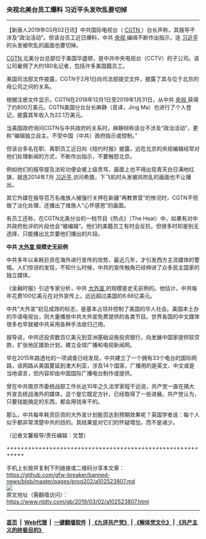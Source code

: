 ### 央视北美台员工爆料 习近平头发吹乱要切掉
------------------------

<div class="post_content">
 <p>
  【新唐人2019年03月02日讯】中共国际电视台（
  <a href="https://www.ntdtv.com/gb/cgtn.htm">
   CGTN
  </a>
  ）台长声称，其报导不涉及“政治活动”。但该台员工近日爆料，中共
  <a href="https://www.ntdtv.com/gb/央视.htm">
   央视
  </a>
  编缉不断作出指示，连
  <a href="https://www.ntdtv.com/gb/习近平.htm">
   习近平
  </a>
  的头发被吹乱的画面也要切掉。
 </p>
 <p>
  <a href="https://www.ntdtv.com/gb/cgtn.htm">
   CGTN
  </a>
  北美分台总部位于美国华盛顿，是中共中央电视台（CCTV）的子公司。该公司雇佣了大约180名记者，包括许多美国籍员工。
 </p>
 <p>
  美国司法部文件披露，CGTN于2月1日向司法部提交文件，披露了其与位于北京的母公司之间的关系。
 </p>
 <p>
  根据注册文件显示，CGTN在2018年12月1日至2019年1月31日，从中共
  <a href="https://www.ntdtv.com/gb/央视.htm">
   央视
  </a>
  获得了约800万美元。CGTN美国分台台长麻静（音译，Jing Ma）也进行了个人登记，披露其年收入为22.1万美元。
 </p>
 <p>
  当美国政府询问CGTN与中共政府的关系时，麻静辩称该台不涉及“政治活动”，更称“编辑独立自主，不受中国（中共）政府指示或控制。”
 </p>
 <p>
  但该台多名在职、离职员工近日向《纽约时报》披露，远在北京的央视编辑经常对他们处理新闻的方式，不断作出指示，不要触怒北京。
 </p>
 <p>
  例如他们的报导提及法轮功便会被上级责骂，画面上也不得出现青天白日满地红旗，就连2014年7月
  <a href="https://www.ntdtv.com/gb/习近平.htm">
   习近平
  </a>
  访问希腊，下飞机时头发被风吹乱的画面也不让播出。
 </p>
 <p>
  其它外媒在报导百万名维族人被强行关押在新疆“再教育营”的惨况时，CGTN不但做了淡化处理，还播出了维族人“心怀感恩”的画面。
 </p>
 <p>
  有员工还称，在CGTN北美分台的一档节目《热点》（The Heat）中，如果有对中共政府批评的片段也会“被编辑”。他们的美籍员工有时会反抗，但很多时却是别无选择，只能播出北京要他们播出的片段。
 </p>
 <p>
  <strong>
   中共
   <a href="https://www.ntdtv.com/gb/大外宣.htm">
    大外宣
   </a>
   规模史无前例
  </strong>
 </p>
 <p>
  中共多年以来耗巨资在海外进行宣传的攻势，最近几年，才引发西方主流媒体的警惕。人们惊讶的发现，不知什么时候，中共的宣传触角已经伸进了众多民主国家的独立媒体。
 </p>
 <p>
  《金融时报》引述专家分析，中共
  <a href="https://www.ntdtv.com/gb/大外宣.htm">
   大外宣
  </a>
  的规模是史无前例的。他估计，中共每年花费100亿美元在对外宣传上，远远超过美国的6.66亿美元。
 </p>
 <p>
  中共“大外宣”初见成效的标志，是基本占领并控制了美国的华人社会。美国本土办的华语电视台，则大量播放中共大外宣免费提供的各类节目。世界各国的中文媒体很多也早就被中共采用各种手法收归己用。
 </p>
 <p>
  报导说，中共还投资数百亿美元到亚洲基础设施投资银行，向发展中国家提供软贷款，扩张地区援助计划，建立全球广播和电视新闻网。
 </p>
 <p>
  早在2015年路透社的一项调查已经发现，中共建立了一个拥有33个电台的国际网路，该网路从美国蔓延到澳大利亚，涉及14个国家，广播用的是英文、中文或是当地语言，但内容却由中国国际广播电台制作或提供。
 </p>
 <p>
  曾在中共南京市委统战部工作长达10年之久法学家程干远说，共产党一直在搞大外宣去统战海外的媒体，这个是它既定方针，已经取得了一些进展。共产党认为，只要钱能搞定的东西，都会用钱来干的。
 </p>
 <p>
  那么，中共每年耗资巨资的大外宣计划能否达到预期效果呢？英国学者说：每个人似乎都非常清楚中共的目的。其结果是对它们的怀疑增加，而不是减少。
 </p>
 <p>
  （记者文馨报导/责任编辑：文慧）
 </p>
 <div class="single_ad">
 </div>
</div>

+++++++++++++++++++++++++++++++++++++++++++++++++++++++++++<br/><br/>
手机上长按并复制下列链接或二维码分享本文章：<br/>
https://github.com/gfw-breaker/banned-news/blob/master/pages/prog202/a102523807.md <br/>
<a href='https://github.com/gfw-breaker/banned-news/blob/master/pages/prog202/a102523807.md'><img src='https://github.com/gfw-breaker/banned-news/blob/master/pages/prog202/a102523807.md.png'/></a> <br/>
原文地址（需翻墙访问）：https://www.ntdtv.com/gb/2019/03/02/a102523807.html


------------------------
#### [首页](https://github.com/gfw-breaker/banned-news/blob/master/README.md) &nbsp;|&nbsp; [Web代理](https://github.com/labour-camp/helloworld) &nbsp;|&nbsp; [一键翻墙软件](https://github.com/gfw-breaker/nogfw/blob/master/README.md) &nbsp;| [《九评共产党》](https://github.com/gfw-breaker/9ping.md/blob/master/README.md#九评之一评共产党是什么) | [《解体党文化》](https://github.com/gfw-breaker/jtdwh.md/blob/master/README.md) | [《共产主义的终极目的》](https://github.com/gfw-breaker/gczydzjmd.md/blob/master/README.md)

